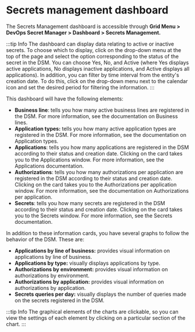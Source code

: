 # Secrets management dashboard

The Secrets Management dashboard is accessible through **Grid Menu &gt; DevOps Secret Manager &gt; Dashboard &gt; Secrets Management.**

:::tip Info
The dashboard can display data relating to active or inactive secrets. To choose which to display, click on the drop-down menu at the top of the page and select the option corresponding to the status of the secret in the DSM. You can choose Yes, No, and Active (where Yes displays active applications, No displays inactive applications, and Active displays all applications). In addition, you can filter by time interval from the entity's creation date. To do this, click on the drop-down menu next to the calendar icon and set the desired period for filtering the information.
:::

This dashboard will have the following elements:

* **Business line**: tells you how many active business lines are registered in the DSM. For more information, see the documentation on Business lines.
* **Application types:** tells you how many active application types are registered in the DSM. For more information, see the documentation on Application types.
* **Applications**: tells you how many applications are registered in the DSM according to their status and creation date. Clicking on the card takes you to the Applications window. For more information, see the Applications documentation.
* **Authorizations**: tells you how many authorizations per application are registered in the DSM according to their status and creation date. Clicking on the card takes you to the Authorizations per application window. For more information, see the documentation on Authorizations per application.
* **Secrets**: tells you how many secrets are registered in the DSM according to their status and creation date. Clicking on the card takes you to the Secrets window. For more information, see the Secrets documentation.

In addition to these information cards, you have several graphs to follow the behavior of the DSM. These are:

* **Applications by line of business:** provides visual information on applications by line of business.
* **Applications by type:** visually displays applications by type.
* **Authorizations by environment:** provides visual information on authorizations by environment.
* **Authorizations by application:** provides visual information on authorizations by application.
* **Secrets queries per day:** visually displays the number of queries made on the secrets registered in the DSM.

:::tip Info
The graphical elements of the charts are clickable, so you can view the settings of each element by clicking on a particular section of the chart.
:::
